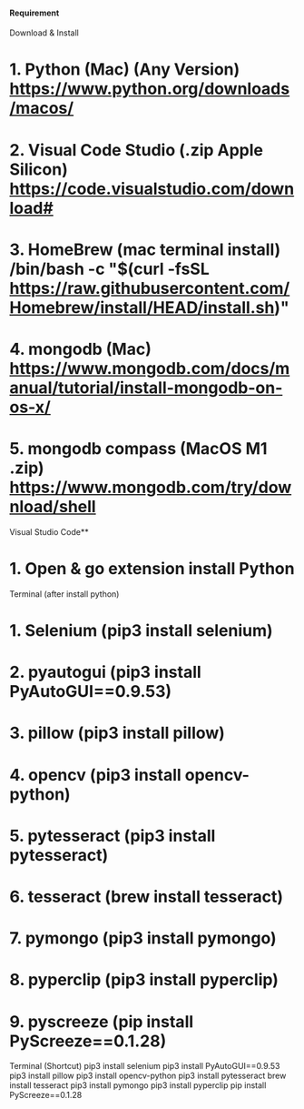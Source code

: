 #### Requirement ####

Download & Install
# 1. Python (Mac) (Any Version)                           https://www.python.org/downloads/macos/
# 2. Visual Code Studio (.zip Apple Silicon)              https://code.visualstudio.com/download#
# 3. HomeBrew (mac terminal install)                      /bin/bash -c "$(curl -fsSL https://raw.githubusercontent.com/Homebrew/install/HEAD/install.sh)"
# 4. mongodb (Mac)                                        https://www.mongodb.com/docs/manual/tutorial/install-mongodb-on-os-x/
# 5. mongodb compass (MacOS M1 .zip)                      https://www.mongodb.com/try/download/shell 

Visual Studio Code**
# 1. Open & go extension install Python

Terminal (after install python) 
# 1. Selenium          (pip3 install selenium)
# 2. pyautogui         (pip3 install PyAutoGUI==0.9.53)
# 3. pillow            (pip3 install pillow)
# 4. opencv            (pip3 install opencv-python)
# 5. pytesseract       (pip3 install pytesseract)
# 6. tesseract         (brew install tesseract)
# 7. pymongo           (pip3 install pymongo)
# 8. pyperclip         (pip3 install pyperclip)
# 9. pyscreeze         (pip install PyScreeze==0.1.28)

Terminal (Shortcut)
pip3 install selenium
pip3 install PyAutoGUI==0.9.53
pip3 install pillow
pip3 install opencv-python
pip3 install pytesseract
brew install tesseract
pip3 install pymongo
pip3 install pyperclip
pip install PyScreeze==0.1.28
